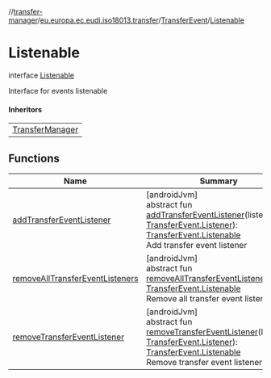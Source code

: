 //[transfer-manager](../../../../index.md)/[eu.europa.ec.eudi.iso18013.transfer](../../index.md)/[TransferEvent](../index.md)/[Listenable](index.md)

# Listenable

interface [Listenable](index.md)

Interface for events listenable

#### Inheritors

| |
|---|
| [TransferManager](../../-transfer-manager/index.md) |

## Functions

| Name | Summary |
|---|---|
| [addTransferEventListener](add-transfer-event-listener.md) | [androidJvm]<br>abstract fun [addTransferEventListener](add-transfer-event-listener.md)(listener: [TransferEvent.Listener](../-listener/index.md)): [TransferEvent.Listenable](index.md)<br>Add transfer event listener |
| [removeAllTransferEventListeners](remove-all-transfer-event-listeners.md) | [androidJvm]<br>abstract fun [removeAllTransferEventListeners](remove-all-transfer-event-listeners.md)(): [TransferEvent.Listenable](index.md)<br>Remove all transfer event listeners |
| [removeTransferEventListener](remove-transfer-event-listener.md) | [androidJvm]<br>abstract fun [removeTransferEventListener](remove-transfer-event-listener.md)(listener: [TransferEvent.Listener](../-listener/index.md)): [TransferEvent.Listenable](index.md)<br>Remove transfer event listener |
